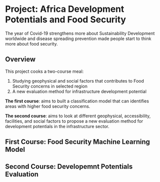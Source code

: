 # Project: Africa Development Potentials and Food Security
The year of Covid-19 strengthens more about Sustainability Development worldwide and disease spreading prevention made people start to think more about food security. 

## Overview
This project cooks a two-course meal:

1. Studying geophysical and social factors that contributes to Food Security concerns in selected region
2. A new evaluation method for infrastructure development potential


**The first course**: aims to built a classification model that can identifies areas with higher food security concerns. 

**The second course**: aims to look at different geophysical, accessibility, facilities, and social factors to propose a new evaluation method for development potentials in the infrastructure sector. 

## First Course: Food Security Machine Learning Model


## Second Course: Developemnt Potentials Evaluation
